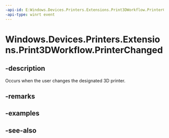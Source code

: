 ```yaml
---
-api-id: E:Windows.Devices.Printers.Extensions.Print3DWorkflow.PrinterChanged
-api-type: winrt event
---
```


<!-- Event syntax
public event Windows.Foundation.TypedEventHandler PrinterChanged<Windows.Devices.Printers.Extensions.Print3DWorkflow,  Windows.Devices.Printers.Extensions.Print3DWorkflowPrinterChangedEventArgs>
-->

# Windows.Devices.Printers.Extensions.Print3DWorkflow.PrinterChanged

## -description
Occurs when the user changes the designated 3D printer.

## -remarks

## -examples

## -see-also

